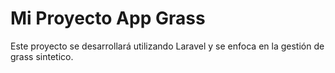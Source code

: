 # Mi Proyecto App Grass

Este proyecto se desarrollará utilizando Laravel y se enfoca en la gestión de grass sintetico.
